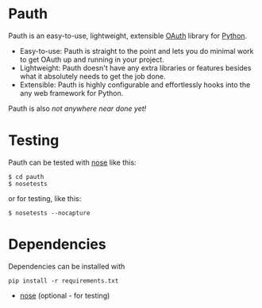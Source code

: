 Pauth
=====
Pauth is an easy-to-use, lightweight, extensible [OAuth][] library for
[Python][].

  - Easy-to-use: Pauth is straight to the point and lets you do minimal
    work to get OAuth up and running in your project.
  - Lightweight: Pauth doesn't have any extra libraries or features
    besides what it absolutely needs to get the job done.
  - Extensible: Pauth is highly configurable and effortlessly hooks into
    the any web framework for Python.

Pauth is also *not anywhere near done yet!*

  [OAuth]: http://www.oauth.net/
  [Python]: http://www.python.org/


Testing
=======
Pauth can be tested with [nose][] like this:

    $ cd pauth
	$ nosetests

or for testing, like this:

    $ nosetests --nocapture


Dependencies
============
Dependencies can be installed with

    pip install -r requirements.txt

* [nose][] (optional - for testing)


[nose]: http://readthedocs.org/docs/nose/en/latest/
